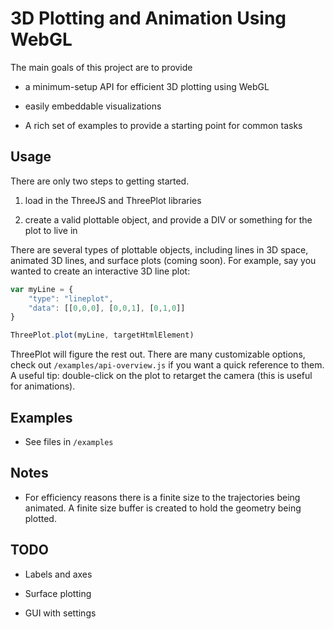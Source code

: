 3D Plotting and Animation Using WebGL
======================================

The main goals of this project are to provide

* a minimum-setup API for efficient 3D plotting using WebGL

* easily embeddable visualizations

* A rich set of examples to provide a starting point for common tasks

Usage
------

There are only two steps to getting started.

1. load in the ThreeJS and ThreePlot libraries

2. create a valid plottable object, and provide a DIV or something for the plot to live in

There are several types of plottable objects, including lines in 3D space, animated 3D lines, and surface plots (coming soon). For example, say you wanted to create an interactive 3D line plot:

```js
var myLine = {
    "type": "lineplot",
    "data": [[0,0,0], [0,0,1], [0,1,0]]
}

ThreePlot.plot(myLine, targetHtmlElement)
```

ThreePlot will figure the rest out. There are many customizable options, check out `/examples/api-overview.js` if you want a quick reference to them. A useful tip: double-click on the plot to retarget the camera (this is useful for animations).

Examples
---------

* See files in `/examples`

Notes
------

* For efficiency reasons there is a finite size to the trajectories being animated. A finite size buffer is created to hold the geometry being plotted.

TODO
-----

* Labels and axes

* Surface plotting

* GUI with settings
